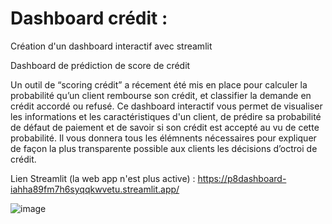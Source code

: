 # Dashboard crédit : 
Création d'un dashboard interactif avec streamlit

Dashboard de prédiction de score de crédit

Un outil de “scoring crédit” a récement été mis en place pour calculer la probabilité qu’un client rembourse son crédit, et classifier la demande en crédit accordé ou refusé.
Ce dashboard interactif vous permet de visualiser les informations et les caractéristiques d'un client, de prédire sa probabilité de défaut de paiement et de savoir si son crédit est accepté au vu de cette probabilité.
Il vous donnera tous les élémnents nécessaires pour expliquer de façon la plus transparente possible aux clients les décisions d’octroi de crédit.

Lien Streamlit (la web app n'est plus active) : https://p8dashboard-iahha89fm7h6syqqkwvetu.streamlit.app/

![image](https://github.com/user-attachments/assets/b6c14d52-8e5c-49c9-8bb3-2828a78d455e)
